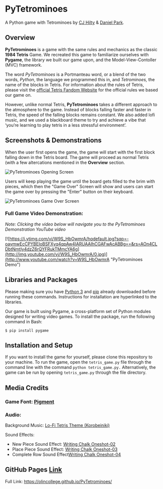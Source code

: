 # PyTetrominoes
A Python game with Tetrominoes by [CJ Hilty](https://github.com/cjhi) & [Daniel Park](https://github.com/DanPark13).

## Overview

__PyTetrominoes__ is a game with the same rules and mechanics as the classic __1984 Tetris__ Game. We recreated this game to familiarize ourselves with **Pygame**, the library we built our game upon, and the Model-View-Contoller (MVC) framework.

The word *PyTetrominoes* is a Portmanteau word, or a blend of the two words, *Python*, the language we programmed this in, and *Tetrominoes,* the name of the blocks in Tetris. For information about the rules of Tetris, please visit the [official Tetris Fandom Website](https://tetris.fandom.com/wiki/Tetris_Guideline) for the official rules we based our game on.

However, unlike normal Tetris, __PyTetrominoes__ takes a different approach to the atmosphere to the game. Instead of blocks falling faster and faster in Tetris, the speed of the falling blocks remains constant. We also added lofi music, and we used a blackboard theme to try and achieve a vibe that ‘you’re learning to play tetris in a less stressful environment’.

## Screenshots & Demonstrations

When the user first opens the game, the game will start with the first block falling down in the Tetris board. The game will proceed as normal Tetris (with a few altercations mentioned in the __Overview__ section.

![PyTetrominoes Opening Screen](https://user-images.githubusercontent.com/37126844/117560180-82ebc700-b059-11eb-9b71-4cc36c40ebe3.JPG)

Users will keep playing the game until the board gets filled to the brim with pieces, which then the "Game Over" Screen will show and users can start the game over by pressing the "Enter" button on their keyboard.

![PyTetrominoes Game Over Screen](https://user-images.githubusercontent.com/37126844/117560206-add61b00-b059-11eb-9adc-b0f60f7db90f.JPG)

### Full Game Video Demonstration:

*Note: Clicking the video below will navigate you to the PyTetrominoes Demonstration YouTube video*

[![https://i.ytimg.com/vi/W9S_HbOwmrA/hqdefault.jpg?sqp=-oaymwEcCPYBEIoBSFXyq4qpAw4IARUAAIhCGAFwAcABBg==&rs=AOn4CLDbtNmtIy4dzZ6rQYFRukTMmcYA6g](http://img.youtube.com/vi/W9S_HbOwmrA/0.jpg)](http://www.youtube.com/watch?v=W9S_HbOwmrA "PyTetrominoes Demo")

## Libraries and Packages

Please making sure you have [Python 3](https://realpython.com/installing-python/#how-to-install-python-on-windows) and [pip](https://phoenixnap.com/kb/install-pip-windows) already downloaded before running these commands. Instructions for installation are hyperlinked to the libraries.

Our game is built using Pygame, a cross-platform set of Python modules designed for writing video games. To install the package, run the following command in Bash:

`$ pip install pygame`

## Installation and Setup

If you want to install the game for yourself, please clone this repository to your machine. To run the game, open the `tetris_game.py` file through the command line with the command `python tetris_game.py.` Alternatively, the game can be run by opening `tetris_game.py` through the file directory.

## Media Credits

### Game Font: [Pigment](https://www.dafont.com/pigment.font)

### Audio:

Background Music: [Lo-Fi Tetris Theme (Korobeiniki)](https://www.youtube.com/watch?v=DKUeAI79ujM&ab_channel=TeruTeruSky)

Sound Effects:
- New Piece Sound Effect: [Writing Chalk Oneshot-02](https://freesound.org/people/newagesoup/sounds/377837/)
- Place Piece Sound Effect: [Writing Chalk Oneshot-03](https://freesound.org/people/newagesoup/sounds/377840/)
- Complete Row Sound Effect[Writing Chalk Oneshot-04](https://freesound.org/people/newagesoup/sounds/377844/)

## GitHub Pages [Link](https://olincollege.github.io/PyTetrominoes/)

Full Link: https://olincollege.github.io/PyTetrominoes/
